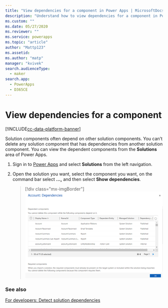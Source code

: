 ```yaml
---
title: "View dependencies for a component in Power Apps | MicrosoftDocs"
description: "Understand how to view dependencies for a component in Power Apps"
ms.custom: ""
ms.date: 05/27/2020
ms.reviewer: ""
ms.service: powerapps
ms.topic: "article"
author: "Mattp123"
ms.assetid: 
ms.author: "matp"
manager: "kvivek"
search.audienceType: 
  - maker
search.app: 
  - PowerApps
  - D365CE
---
```


# View dependencies for a component
[!INCLUDE[cc-data-platform-banner](../../includes/cc-data-platform-banner.md)]

Solution components often depend on other solution components. You can’t delete any solution component that has dependencies from another solution component. You can view the dependent components from the **Solutions** area of Power Apps.  


1. Sign in to [Power Apps](https://make.powerapps.com/?utm_source=padocs&utm_medium=linkinadoc&utm_campaign=referralsfromdoc) and select **Solutions** from the left navigation. 
2. Open the solution you want, select the component you want, on the command bar select **...,** and then select **Show dependencies**. 

   > [!div class="mx-imgBorder"] 
   > ![Component dependency for the account table](media/component-dependencies-account.png)

### See also
[For developers: Detect solution dependencies](/power-platform/alm/solution-api#detect-solution-dependencies)